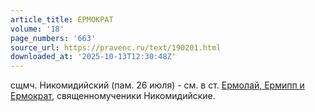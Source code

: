 ```yaml
---
article_title: ЕРМОКРАТ
volume: '18'
page_numbers: '663'
source_url: https://pravenc.ru/text/190201.html
downloaded_at: '2025-10-13T12:30:48Z'
---
```


сщмч. Никомидийский (пам. 26 июля) - см. в ст. [Ермолай, Ермипп и Ермократ](<https://pravenc.ru/text/Ермолай  Ермипп и Ермократ.html>), священномученики Никомидийские.
